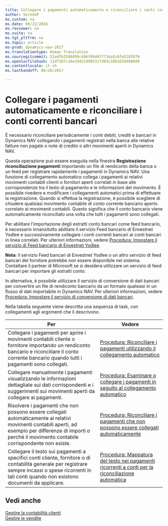 ```yaml
---
title: Collegare i pagamenti automaticamente e riconciliare i conti correnti bancari
author: SorenGP
ms.custom: na
ms.date: 09/22/2016
ms.reviewer: na
ms.suite: na
ms.tgt_pltfrm: na
ms.topic: article
ms-prod: dynamics-nav-2017
ms.translationtype: Human Translation
ms.sourcegitcommit: 51adfb3588099c496f0946ff71da5c6fe518f070
ms.openlocfilehash: 11df387c16e19421090531fd03c209103b9989d9
ms.contentlocale: it-ch
ms.lasthandoff: 06/26/2017

---
```


# <a name="apply-payments-automatically-and-reconcile-bank-accounts"></a>Collegare i pagamenti automaticamente e riconciliare i conti correnti bancari
È necessario riconciliare periodicamente i conti debiti, crediti e bancari in Dynamics NAV collegando i pagamenti registrati nella banca alle relative fatture non pagate o note di credito o altri movimenti aperti in Dynamics NAV.

Questa operazione può essere eseguita nella finestra **Registrazione riconciliazione pagamenti** importando un file di rendiconto della banca o un feed per registrare rapidamente i pagamenti in Dynamics NAV. Una funzione di collegamento automatico collega i pagamenti ai relativi movimenti contabili clienti o fornitori aperti correlati in base alle corrispondenze tra il testo di pagamento e le informazioni del movimento. È possibile rivedere e modificare i collegamenti automatici prima di effettuare la registrazione. Quando si effettua la registrazione, è possibile scegliere di chiudere qualsiasi movimento contabile di conto corrente bancario aperto correlato ai movimenti contabili. Questo significa che il conto bancario viene automaticamente riconciliato una volta che tutti i pagamenti sono collegati.

Per abilitare l'importazione degli estratti conto bancari come feed bancario, è necessario innanzitutto abilitare il servizio Feed bancario di Envestnet Yodlee e successivamente collegare i conti correnti bancari ai conti bancari in linea correlati. Per ulteriori informazioni, vedere [Procedura: Impostare il servizio di Feed bancario di Envestnet Yodlee](bank-how-setup-bank-statement-service.md).

**Nota**: il servizio Feed bancari di Envestnet Yodlee o un altro servizio di feed bancari del fornitore potrebbe non essere disponibile nel sistema. Contattare il partner di Microsoft se si desidera utilizzare un servizio di feed bancari per importare gli estratti conto.

In alternativa, è possibile utilizzare il servizio di conversione di dati bancari per convertire un file di rendiconto bancario da un formato qualsiasi in un flusso di dati importabile in Dynamics NAV. Per ulteriori informazioni, vedere [Procedura: Impostare il servizio di conversione di dati bancari](bank-how-setup-bank-data-conversion-service.md).

Nella tabella seguente viene descritta una sequenza di task, con collegamenti agli argomenti che li descrivono.

|Per |Vedere |
|---|----|
|Collegare i pagamenti per aprire i movimenti contabili cliente o fornitore importando un rendiconto bancario e riconciliare il conto corrente bancario quando tutti i pagamenti sono collegati. | [Procedura: Riconciliare i pagamenti utilizzando il collegamento automatico](receivables-how-reconcile-payments-auto-application.md) |
|Collegare manualmente i pagamenti visualizzando le informazioni dettagliate sui dati corrispondenti e i suggerimenti sui movimenti aperti da collegare ai pagamenti. | [Procedura: Esaminare o collegare i pagamenti in seguito al collegamento automatico](receivables-how-review-apply-payments-auto-application.md)
|Risolvere i pagamenti che non possono essere collegati automaticamente ai relativi movimenti contabili aperti, ad esempio per differenze di importi o perché il movimento contabile corrispondente non esiste. | [Procedura: Riconciliare i pagamenti che non possono essere collegati automaticamente](receivables-how-reconcile-payments-cannot-apply-auto.md)
|Collegare il testo sui pagamenti a specifici conti cliente, fornitore o di contabilità generale per registrare sempre incassi o spese ricorrenti in tali conti quando non esistono documenti da applicare.| [Procedura: Mappatura del testo nei pagamenti ricorrenti a conti per la riconciliazione automatica](receivables-how-map-text-recurring-payments-accounts-auto-reconcilliation.md)|

## <a name="see-also"></a>Vedi anche
[Gestire la contabilità clienti](receivables-manage-receivables.md)  
[Gestire le vendite](sales-manage-sales.md)

